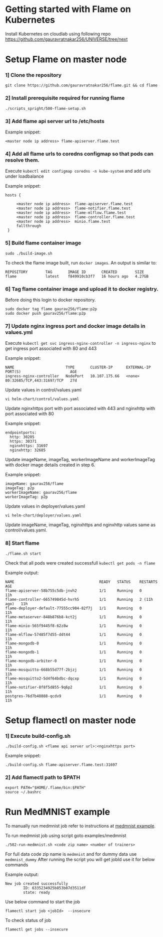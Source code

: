 # Getting started with Flame on Kubernetes 


Install Kubernetes on cloudlab using following repo https://github.com/gauravratnakar256/UNIVERSE/tree/next


# Setup Flame on master node

### 1] Clone the repository
```
git clone https://github.com/gauravratnakar256/flame.git && cd flame
```

### 2] Install prerequisite required for running flame 

```
./scripts_spright/500-flame-setup.sh
```


### 3] Add flame api server url to /etc/hosts 

Example snippet:
```
<master node ip address> flame-apiserver.flame.test
```


### 4] Add all flame urls to coredns configmap so that pods can resolve them. 

Execute `kubectl edit configmap coredns -n kube-system` and add urls under loadbalance

Example snippet:
```
hosts {
	 
	 <master node ip address>  flame-apiserver.flame.test
	 <master node ip address>  flame-notifier.flame.test
	 <master node ip address>  flame-mlflow.flame.test
	 <master node ip address>  flame-controller.flame.test
	 <master node ip address>  minio.flame.test
	 fallthrough
 }
```



### 5] Build flame container image

```
sudo ./build-image.sh
```

To check the flame image built, run `docker images`. An output is similar to:

```
REPOSITORY        TAG       IMAGE ID       CREATED        SIZE
flame             latest    f849910cb3f7   16 hours ago   4.27GB
```


### 6] Tag flame container image and upload it to docker registry.

Before doing this login to docker repository.

```
sudo docker tag flame gaurav256/flame:p2p
sudo docker push gaurav256/flame:p2p
```



### 7] Update nginx ingress port and docker image details in values.yml

Execute `kubectl get svc ingress-nginx-controller -n ingress-nginx` to get ingress port associated with 80 and 443

Example snippet:
```
NAME                       TYPE       CLUSTER-IP      EXTERNAL-IP   PORT(S)                      AGE
ingress-nginx-controller   NodePort   10.107.175.66   <none>        80:32685/TCP,443:31697/TCP   27d
```

Update values in control/values.yaml

```
vi helm-chart/control/values.yaml
```
Update nginxhttps port with port associated with 443 and nginxhttp with port associated with 80

Example snippet:
```
endpointports:
  http: 30205
  https: 30371
  nginxhttps: 31697
  nginxhttp: 32685
```

Update imageName, imageTag, workerImageName and workerImageTag with docker image details created in step 6.

Example snippet:
```
imageName: gaurav256/flame
imageTag: p2p
workerImageName: gaurav256/flame
workerImageTag: p2p
```

Update values in deployer/values.yaml

```
vi helm-chart/deployer/values.yaml
```

Update imageName, imageTag, nginxhttps and nginxhttp values same as control/values.yaml.


### 8] Start flame

```
./flame.sh start
```

Check that all pods were created successfull `kubectl get pods -n flame`

Example output:

```
NAME                                      READY   STATUS    RESTARTS      AGE
flame-apiserver-58b755c5db-jnvh2          1/1     Running   0             11h
flame-controller-665749845d-hvrh5         1/1     Running   2 (11h ago)   11h
flame-deployer-default-77555cc984-82f7j   1/1     Running   0             11h
flame-metaserver-848b876b8-kct2j          1/1     Running   0             11h
flame-minio-565f9445f8-62z8w              1/1     Running   0             11h
flame-mlflow-57485f7d55-ddt44             1/1     Running   0             11h
flame-mongodb-0                           1/1     Running   0             11h
flame-mongodb-1                           1/1     Running   0             11h
flame-mongodb-arbiter-0                   1/1     Running   0             11h
flame-mosquitto-668b55d77f-2bjzj          1/1     Running   0             11h
flame-mosquitto2-5d4f64bdbc-dqcxp         1/1     Running   0             11h
flame-notifier-8f8f5d855-9q6p2            1/1     Running   0             11h
postgres-76d7b48888-qcdv9                 1/1     Running   0             11h
```

# Setup flamectl on master node

### 1] Execute build-config.sh
 
```
./build-config.sh <flame api server url>:<nginxhttps port>
```
Example snippet:
```
./build-config.sh flame-apiserver.flame.test:31697
```

### 2] Add flamectl path to $PATH
```
export PATH="$HOME/.flame/bin:$PATH"
source ~/.bashrc
```

# Run MedMNIST example

To manually run medmnist job refer to instructions at [medmnist example](https://github.com/gauravratnakar256/flame/blob/main/examples/medmnist/README.md).

To run medmnist job using script goto examples/medmnist
```
./502-run-medmnist.sh <code zip name> <number of trainers>
```

For full data code zip name is `medmnist` and for dummy data use `medmnist_dummy`
After running the script you will get jobId use it for below commands

Example output:
```
New job created successfully
        ID: 6335234925b853b07d3511df
        state: ready
```

Use below command to start the job
```
flamectl start job <jobId>  --insecure
```

To check status of job
```
flamectl get jobs --insecure
```